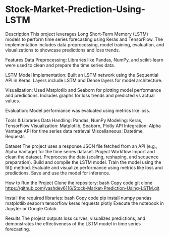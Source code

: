 # Stock-Market-Prediction-Using-LSTM
Description
This project leverages Long Short-Term Memory (LSTM) models to perform time series forecasting using Keras and TensorFlow. The implementation includes data preprocessing, model training, evaluation, and visualizations to showcase predictions and loss trends.

Features
Data Preprocessing:
Libraries like Pandas, NumPy, and scikit-learn were used to clean and prepare the time series data.

LSTM Model Implementation:
Built an LSTM network using the Sequential API in Keras.
Layers include LSTM and Dense layers for model architecture.

Visualization:
Used Matplotlib and Seaborn for plotting model performance and predictions.
Includes graphs for loss trends and predicted vs actual values.

Evaluation:
Model performance was evaluated using metrics like loss.

Tools & Libraries
Data Handling: Pandas, NumPy
Modeling: Keras, TensorFlow
Visualization: Matplotlib, Seaborn, Plotly
API Integration: Alpha Vantage API for time series data retrieval
Miscellaneous: Datetime, Requests

Dataset
The project uses a response JSON file fetched from an API (e.g., Alpha Vantage) for the time series dataset.
Project Workflow
Import and clean the dataset.
Preprocess the data (scaling, reshaping, and sequence preparation).
Build and compile the LSTM model.
Train the model using the fit() method.
Evaluate and visualize performance using metrics like loss and predictions.
Save and use the model for inference.


How to Run the Project
Clone the repository:
bash
Copy code
git clone https://github.com/yashdev6116/Stock-Market-Prediction-Using-LSTM.git

Install the required libraries:
bash
Copy code
pip install numpy pandas matplotlib seaborn tensorflow keras requests plotly
Execute the notebook in Jupyter or Google Colab.

Results
The project outputs loss curves, visualizes predictions, and demonstrates the effectiveness of the LSTM model in time series forecasting.
